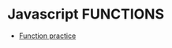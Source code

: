 # Javascript FUNCTIONS
* [Function practice](https://github.com/hello-world-tech-studios/function-practice-js)